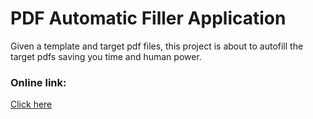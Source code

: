 # PDF Automatic Filler Application
Given a template and target pdf files, this project is about to autofill the target pdfs saving you time and human power.

### Online link:

[Click here](https://afternoon-plateau-38675.herokuapp.com/info)
